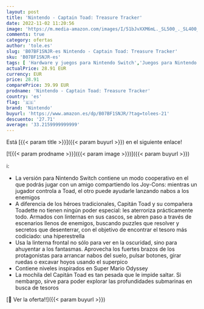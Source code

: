 ```yaml
---
layout: post
title: 'Nintendo - Captain Toad: Treasure Tracker'
date: 2022-11-02 11:20:56
image: 'https://m.media-amazon.com/images/I/51bJvXXM6mL._SL500_._SL400_.jpg'
comments: true
category: ofertas
author: 'tole.es'
slug: 'B07BF1SNJR-es Nintendo - Captain Toad: Treasure Tracker'
sku: 'B07BF1SNJR-es'
tags: [ 'Hardware y juegos para Nintendo Switch','Juegos para Nintendo Switch','Videojuegos','nintendo','🇪🇸', ]
actualPrice: 28.91 EUR
currency: EUR
price: 28.91
comparePrice: 39.99 EUR
prodname: 'Nintendo - Captain Toad: Treasure Tracker'
country: 'es'
flag: '🇪🇸'
brand: 'Nintendo'
buyurl: 'https://www.amazon.es/dp/B07BF1SNJR/?tag=tolees-21'
descuento: '27.71'
average: '33.2159999999999'
---
```


Está [{{< param title >}}]({{< param buyurl >}}) en el siguiente enlace!

[![{{< param prodname >}}]({{< param image >}})]({{< param buyurl >}})

ℹ️:

- La versión para Nintendo Switch contiene un modo cooperativo en el que podrás jugar con un amigo compartiendo los Joy-Cons: mientras un jugador controla a Toad, el otro puede ayudarle lanzando nabos a los enemigos
- A diferencia de los héroes tradicionales, Capitán Toad y su compañera Toadette no tienen ningún poder especial: les aterroriza prácticamente todo. Armados con linternas en sus cascos, se abren paso a través de escenarios llenos de enemigos, buscando puzzles que resolver y secretos que desenterrar, con el objetivo de encontrar el tesoro más codiciado: una hiperestrella
- Usa la linterna frontal no sólo para ver en la oscuridad, sino para ahuyentar a los fantasmas. Aprovecha los fuertes brazos de los protagonistas para arrancar nabos del suelo, pulsar botones, girar ruedas o excavar hoyos usando el superpico
- Contiene niveles inspirados en Super Mario Odyssey
- La mochila del Capitán Toad es tan pesada que le impide saltar. Si nembargo, sirve para poder explorar las profundidades submarinas en busca de tesoros

[🛒 Ver la oferta!!]({{< param buyurl >}})
